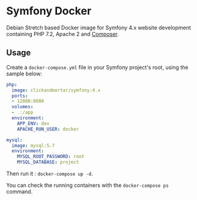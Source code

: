 # Symfony Docker

Debian Stretch based Docker image for Symfony 4.x website development containing PHP 7.2, Apache 2 and [Composer](https://getcomposer.org/).

## Usage

Create a `docker-compose.yml` file in your Symfony project's root, using the sample below:

```yml
php:
  image: clickandmortar/symfony:4.x
  ports:
  - 12080:8080
  volumes:
  - .:/app
  environment:
    APP_ENV: dev
    APACHE_RUN_USER: docker

mysql:
  image: mysql:5.7
  environment:
    MYSQL_ROOT_PASSWORD: root
    MYSQL_DATABASE: project
```

Then run it : `docker-compose up -d`.

You can check the running containers with the `docker-compose ps` command.
